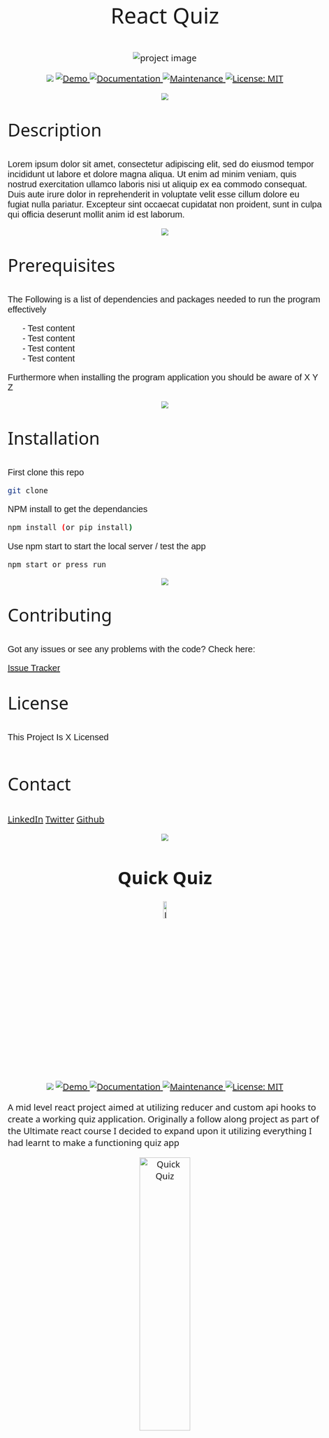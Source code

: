 <style>
    @import url('https://fonts.googleapis.com/css?family=Barlow:ital,wght@0,400;0,700;1,400;1,700');
    @import url('https://fonts.googleapis.com/css2?family=Rajdhani:wght@300;400;500;600;700&display=swap');

    html body {
        font-family: "Barlow", "Noto Sans", "Noto CJK", sans-serif;
        font-size: 20px
    }       


    .header {
        font-size: 50px;
        font-optical-sizing: auto;
        font-weight: 400;
        font-style: normal;
        }

    .header2 {
        font-size: 40px;
        font-optical-sizing: auto;
        font-weight: 400;
        font-style: normal;
        }

    .text-content {
        font-size:  20px;
        font-family: "Rajdhani", sans-serif;
        font-weight: 400;
        font-style: normal;
    }

    ul {
        list-style: none;
    }
</style>

<p class="header" align="center">React Quiz</p>

<p  align="center">
<img src="public/logo192.png" alt="project image">

<p align="center">
  <img src="https://img.shields.io/badge/version-1.0.0-blue.svg?cacheSeconds=2592000" />
  <a href="https://reactQuiz-shaander.netlify.app" target="_blank">
    <img alt="Demo" src="https://img.shields.io/badge/demo-offline-black.svg" />
  </a>
  <a href="https://github.com/ShaAnder/reactQuiz#readme" target="_blank">
    <img alt="Documentation" src="https://img.shields.io/badge/documentation-yes-brightgreen.svg" />
  </a>
  <a href="https://github.com/ShaAnder/reactQuiz/graphs/commit-activity" target="_blank">
    <img alt="Maintenance" src="https://img.shields.io/badge/maintained-no-orange.svg" />
  </a>
  <a href="https://github.com/ShaAnder/reactQuiz/blob/main/LICENSE" target="_blank">
    <img alt="License: MIT" src="https://img.shields.io/badge/License-GPL3-yellow.svg" />
  </a>
</p>

<p  align="center">
<img src="https://user-images.githubusercontent.com/73097560/115834477-dbab4500-a447-11eb-908a-139a6edaec5c.gif">

<p class="header2">Description</p>

<p class="text-content">Lorem ipsum dolor sit amet, consectetur adipiscing elit, sed do eiusmod tempor incididunt ut labore et dolore magna aliqua. Ut enim ad minim veniam, quis nostrud exercitation ullamco laboris nisi ut aliquip ex ea commodo consequat. Duis aute irure dolor in reprehenderit in voluptate velit esse cillum dolore eu fugiat nulla pariatur. Excepteur sint occaecat cupidatat non proident, sunt in culpa qui officia deserunt mollit anim id est laborum.

<p  align="center">
<img src="https://user-images.githubusercontent.com/73097560/115834477-dbab4500-a447-11eb-908a-139a6edaec5c.gif">

<p class="header2">Prerequisites</p>

<div class="text-content">
    <p>
    The Following is a list of dependencies and packages needed to run the program effectively
    <ul>
        <li>- Test content</li>
        <li>- Test content</li>
        <li>- Test content</li>
        <li>- Test content</li>
    </ul>
    <p>
    Furthermore when installing the program application you should be aware of X Y Z
</div>

<p  align="center">
<img src="https://user-images.githubusercontent.com/73097560/115834477-dbab4500-a447-11eb-908a-139a6edaec5c.gif">

<p class="header2">Installation</p>

<div class="text-content">
First clone this repo

```sh
git clone
```

NPM install to get the dependancies

```sh
npm install (or pip install)
```

Use npm start to start the local server / test the app

```sh
npm start or press run
```

</div>

<p  align="center">
<img src="https://user-images.githubusercontent.com/73097560/115834477-dbab4500-a447-11eb-908a-139a6edaec5c.gif">

<p class="header2">Contributing</p>

<div class="text-content">
Got any issues or see any problems with the code? Check here:

[Issue Tracker](github.com/project/issues)

</div>

<p class="header2">License</p>

<div class="text-content">
This Project Is X Licensed
</div>

<br>

<p class="header2">Contact</p>

[LinkedIn](https://www.linkedin.com/in/shaun-anderton-551670a9/)
[Twitter](https://twitter.com/ShaAnder10)
[Github](https://github.com/ShaAnder)

<p  align="center">
<img src="https://user-images.githubusercontent.com/73097560/115834477-dbab4500-a447-11eb-908a-139a6edaec5c.gif">

<h1 align="center">Quick Quiz</h1>
<p align="center">
    <img src="public/logo192.png" alt="Logo" width="10%" height="auto">
 </p>

<p align="center">
  <img src="https://img.shields.io/badge/version-2.0.0-blue.svg?cacheSeconds=2592000" />
  <a href="https://reactQuiz-shaander.netlify.app" target="_blank">
    <img alt="Demo" src="https://img.shields.io/badge/demo-online-green.svg" />
  </a>
  <a href="https://github.com/ShaAnder/reactQuiz#readme" target="_blank">
    <img alt="Documentation" src="https://img.shields.io/badge/documentation-yes-brightgreen.svg" />
  </a>
  <a href="https://github.com/ShaAnder/reactQuiz/graphs/commit-activity" target="_blank">
    <img alt="Maintenance" src="https://img.shields.io/badge/maintained-yes-green.svg" />
  </a>
  <a href="https://github.com/ShaAnder/reactQuiz/blob/main/LICENSE" target="_blank">
    <img alt="License: MIT" src="https://img.shields.io/badge/License-MIT-yellow.svg" />
  </a>

</p>

<p align="left">
A mid level react project aimed at utilizing reducer and custom api hooks to create a working quiz application. Originally a follow along
project as part of the Ultimate react course I decided to expand upon it utilizing everything I had learnt to make a functioning quiz app
</p>

<p align="center">
  <img alt="Quick Quiz" src="public\quiz.png" width="40%" />
</p>

## APP Features

This app utilizes several features and libraries that help it run:

- Core react fundamental concepts
- API calling - the api we are using is from the [OpenTriviaDB](https://opentdb.com/api_config.php)

- The powerful reducer hook

- Custom hooks for api calls

- React Select library for our selection bars

## Languages used

- JavaScript

- CSS3

- HTML5

- React

## Installation Guide

First clone this repo

```sh
git clone https://github.com/ShaAnder/reactQuiz.git
```

NPM install to get the dependancies

```sh
npm install
```

Use npm start to start the local server / test the app

```sh
npm start
```

## Summary

This app was my first major deviation from a course project, I had already learnt all the concepts the follow along had taught and wanted to try to make a working application. Utilizing the trivia API and researching ways to incorporate React select i found that I could build a working app rather easily

We have covered a lot of topic such as:

- Reducer API
- State and multiple state management
- More Custom Hooks
- React Select
- Customizing Custom Components
- Researching
- App Creation Methodologies
- API Based Applications

and more

## TO DO

TBA

## Author

ShaAnder [LinkedIn](https://www.linkedin.com/in/shaun-anderton-551670a9/) | [Twitter](https://twitter.com/ShaAnder10) | [Github](https://github.com/ShaAnder)

## Credits

[The Ultimate React course 2023](https://www.udemy.com/course/the-ultimate-react-course)

[OpenTriviaDB](https://opentdb.com/api_config.php)

## License

This project is [MIT](https://github.com/ShaAnder/react-bill-split/blob/main/LICENSE) licensed.

This section has moved here: [https://facebook.github.io/create-react-app/docs/troubleshooting#npm-run-build-fails-to-minify](https://facebook.github.io/create-react-app/docs/troubleshooting#npm-run-build-fails-to-minify)
